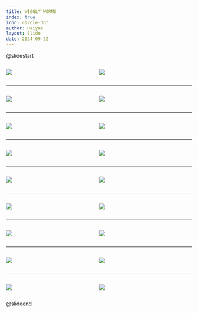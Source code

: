 ```yaml
---
title: WIGGLY WORMS
index: true
icon: circle-dot
author: Haiyue
layout: Slide
date: 2024-09-22
---
```

 
@slidestart

<div style="display:flex">
<div style="flex:1">

![](https://raw.githubusercontent.com/yclord/reading/refs/heads/master/english/Level-M/WIGGLY%20WORMS/001.webp)
</div>
<div style="flex:1">

![](https://raw.githubusercontent.com/yclord/reading/refs/heads/master/english/Level-M/WIGGLY%20WORMS/002.webp)
</div>
</div>

---

<div style="display:flex">
<div style="flex:1">

![](https://raw.githubusercontent.com/yclord/reading/refs/heads/master/english/Level-M/WIGGLY%20WORMS/003.webp)
</div>
<div style="flex:1">

![](https://raw.githubusercontent.com/yclord/reading/refs/heads/master/english/Level-M/WIGGLY%20WORMS/004.webp)
</div>
</div>

---

<div style="display:flex">
<div style="flex:1">

![](https://raw.githubusercontent.com/yclord/reading/refs/heads/master/english/Level-M/WIGGLY%20WORMS/005.webp)
</div>
<div style="flex:1">

![](https://raw.githubusercontent.com/yclord/reading/refs/heads/master/english/Level-M/WIGGLY%20WORMS/006.webp)
</div>
</div>

---

<div style="display:flex">
<div style="flex:1">

![](https://raw.githubusercontent.com/yclord/reading/refs/heads/master/english/Level-M/WIGGLY%20WORMS/007.webp)
</div>
<div style="flex:1">

![](https://raw.githubusercontent.com/yclord/reading/refs/heads/master/english/Level-M/WIGGLY%20WORMS/008.webp)
</div>
</div>

---

<div style="display:flex">
<div style="flex:1">

![](https://raw.githubusercontent.com/yclord/reading/refs/heads/master/english/Level-M/WIGGLY%20WORMS/009.webp)
</div>
<div style="flex:1">

![](https://raw.githubusercontent.com/yclord/reading/refs/heads/master/english/Level-M/WIGGLY%20WORMS/010.webp)
</div>
</div>

---

<div style="display:flex">
<div style="flex:1">

![](https://raw.githubusercontent.com/yclord/reading/refs/heads/master/english/Level-M/WIGGLY%20WORMS/011.webp)
</div>
<div style="flex:1">

![](https://raw.githubusercontent.com/yclord/reading/refs/heads/master/english/Level-M/WIGGLY%20WORMS/012.webp)
</div>
</div>

---

<div style="display:flex">
<div style="flex:1">

![](https://raw.githubusercontent.com/yclord/reading/refs/heads/master/english/Level-M/WIGGLY%20WORMS/013.webp)
</div>
<div style="flex:1">

![](https://raw.githubusercontent.com/yclord/reading/refs/heads/master/english/Level-M/WIGGLY%20WORMS/014.webp)
</div>
</div>

---

<div style="display:flex">
<div style="flex:1">

![](https://raw.githubusercontent.com/yclord/reading/refs/heads/master/english/Level-M/WIGGLY%20WORMS/015.webp)
</div>
<div style="flex:1">

![](https://raw.githubusercontent.com/yclord/reading/refs/heads/master/english/Level-M/WIGGLY%20WORMS/016.webp)
</div>
</div>

---

<div style="display:flex">
<div style="flex:1">

![](https://raw.githubusercontent.com/yclord/reading/refs/heads/master/english/Level-M/WIGGLY%20WORMS/017.webp)
</div>
<div style="flex:1">

![](https://raw.githubusercontent.com/yclord/reading/refs/heads/master/english/Level-M/WIGGLY%20WORMS/018.webp)
</div>
</div>

@slideend